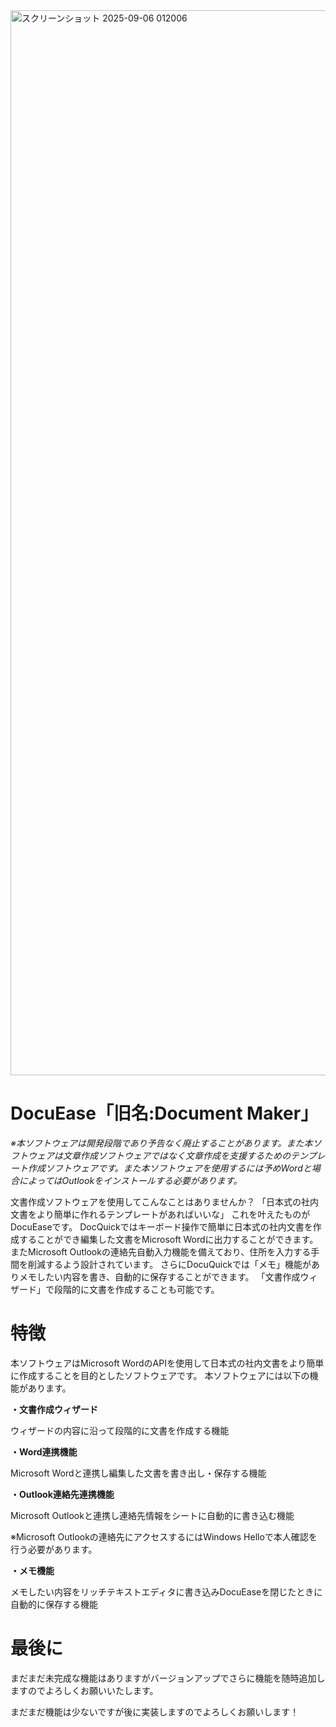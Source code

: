 <img width="2880" height="1704" alt="スクリーンショット 2025-09-06 012006" src="https://github.com/user-attachments/assets/11345062-4ba1-435e-bdb0-ed32016d5b5d" />

# DocuEase「旧名:Document Maker」

_※本ソフトウェアは開発段階であり予告なく廃止することがあります。また本ソフトウェアは文章作成ソフトウェアではなく文章作成を支援するためのテンプレート作成ソフトウェアです。また本ソフトウェアを使用するには予めWordと場合によってはOutlookをインストールする必要があります。_


文書作成ソフトウェアを使用してこんなことはありませんか？
「日本式の社内文書をより簡単に作れるテンプレートがあればいいな」
これを叶えたものがDocuEaseです。
DocQuickではキーボード操作で簡単に日本式の社内文書を作成することができ編集した文書をMicrosoft Wordに出力することができます。
またMicrosoft Outlookの連絡先自動入力機能を備えており、住所を入力する手間を削減するよう設計されています。
さらにDocuQuickでは「メモ」機能がありメモしたい内容を書き、自動的に保存することができます。
「文書作成ウィザード」で段階的に文書を作成することも可能です。

# 特徴
本ソフトウェアはMicrosoft WordのAPIを使用して日本式の社内文書をより簡単に作成することを目的としたソフトウェアです。
本ソフトウェアには以下の機能があります。

**・文書作成ウィザード**

ウィザードの内容に沿って段階的に文書を作成する機能

**・Word連携機能**

Microsoft Wordと連携し編集した文書を書き出し・保存する機能

**・Outlook連絡先連携機能**

Microsoft Outlookと連携し連絡先情報をシートに自動的に書き込む機能

※Microsoft Outlookの連絡先にアクセスするにはWindows Helloで本人確認を行う必要があります。

**・メモ機能**

メモしたい内容をリッチテキストエディタに書き込みDocuEaseを閉じたときに自動的に保存する機能

# 最後に

まだまだ未完成な機能はありますがバージョンアップでさらに機能を随時追加しますのでよろしくお願いいたします。

まだまだ機能は少ないですが後に実装しますのでよろしくお願いします！

